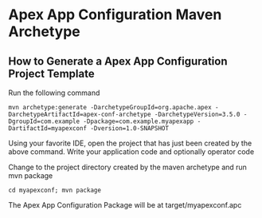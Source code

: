 Apex App Configuration Maven Archetype
======================================

How to Generate a Apex App Configuration Project Template
---------------------------------------------------------

Run the following command

    mvn archetype:generate -DarchetypeGroupId=org.apache.apex -DarchetypeArtifactId=apex-conf-archetype -DarchetypeVersion=3.5.0 -DgroupId=com.example -Dpackage=com.example.myapexapp -DartifactId=myapexconf -Dversion=1.0-SNAPSHOT

Using your favorite IDE, open the project that has just been created by the above command.
Write your application code and optionally operator code 

Change to the project directory created by the maven archetype and run mvn package

    cd myapexconf; mvn package

The Apex App Configuration Package will be at target/myapexconf.apc
